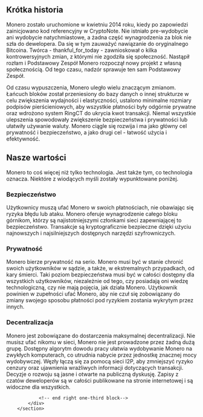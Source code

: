 <div class="about-monero">
    <section class="container">
            <div class="row">
                <!-- left two-thirds block-->
                <div class="full col-xs-12">
                    <div class="info-block text-adapt">
                        <div class="row center-xs">
                            <div class="col">
                                <h2>Krótka historia</h2>
                            </div>
                        </div>
<div markdown="1"> 

Monero zostało uruchomione w kwietniu 2014 roku, kiedy po zapowiedzi zainicjowano kod referencyjny w CryptoNote. Nie istniało pre-wydobycie ani wydobycie natychmiastowe, a żadna część wynagrodzenia za blok nie szła do dewelopera. Da się w tym zauważyć nawiązanie do oryginalnego Bitcoina. Twórca - thankful_for_today - zawnioskował o kilka kontrowersyjnych zmian, z którymi nie zgodziła się społeczność. Nastąpił rozłam i Podstawowy Zespół Monero rozpoczął nowy projekt z własną społecznością. Od tego czasu, nadzór sprawuje ten sam Podstawowy Zespół.

Od czasu wypuszczenia, Monero uległo wielu znaczącym zmianom. Łańcuch bloków został przeniesiony do bazy danych o innej strukturze w celu zwiększenia wydajności i elastyczności, ustalono minimalne rozmiary podpisów pierścieniowych, aby wszystkie płatności były odgórnie prywatne oraz wdrożono system RingCT do ukrycia kwot transakcji. Niemal wszystkie ulepszenia spowodowały zwiększenie bezpieczeństwa i prywatności lub ułatwiły używanie waluty. Monero ciągle się rozwija i ma jako główny cel prywatność i bezpieczeństwo, a jako drugi cel - łatwość użycia i efektywność.
                           
</div>
                    </div>
                </div>
                <!-- end right one-third block-->
            </div>
            <div class="row">
                <!-- left two-thirds block-->
                <div class="full col-xs-12">
                    <div class="info-block text-adapt">
                        <div class="row center-xs">
                            <div class="col">
                                <h2>Nasze wartości</h2>
                            </div>
                        </div>
                        
<div markdown="1">

Monero to coś więcej niż tylko technologia. Jest także tym, co technologia oznacza. Niektóre z wiodących myśli zostały wypunktowane poniżej.


### Bezpieczeństwo

Użytkownicy muszą ufać Monero w swoich płatnościach, nie obawiając się ryzyka błędu lub ataku. Monero oferuje wynagrodzenie całego bloku górnikom, którzy są najistotniejszymi członkami sieci zapewniającej to bezpieczeństwo. Transakcje są kryptograficznie bezpieczne dzięki użyciu najnowszych i najsilniejszych dostępnych narzędzi szyfrowniczych.

### Prywatność 

Monero bierze prywatność na serio. Monero musi być w stanie chronić swoich użytkowników w sądzie, a także, w ekstremalnych przypadkach, od kary śmierci. Taki poziom bezpieczeństwa musi być w całości dostępny dla wszystkich użytkowników, niezależnie od tego, czy posiadają oni wiedzę technologiczną, czy nie mają pojęcia, jak działa Monero. Użytkownik powinien w zupełności ufać Monero, aby nie czuł się zobowiązany do zmiany swojego sposobu płatności pod ryzykiem zostania wykrytym przez innych.

### Decentralizacja 
                          
Monero jest zobowiązane do dostarczenia maksymalnej decentralizacji. Nie musisz ufać nikomu w sieci, Monero nie jest prowadzone przez żadną dużą grupę. Dostępny algorytm dowodu pracy ułatwia wydobywanie Monero na zwykłych komputerach, co utrudnia nabycie przez jednostkę znacznej mocy wydobywczej. Węzły łączą się za pomocą sieci I2P, aby zmniejszyć ryzyko cenzury oraz ujawnienia wrażliwych informacji dotyczących transakcji. Decyzje o rozwoju są jasne i otwarte na publiczną dyskusję. Zapisy z czatów deweloperów są w całości publikowane na stronie internetowej i są widoczne dla wszystkich. 
                           
</div>
                    </div>
                </div>
    
                
                <!-- end right one-third block-->
            </div>
        </section>
